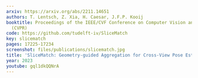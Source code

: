 ```yaml
---
arxiv: https://arxiv.org/abs/2211.14651
authors: T. Lentsch, Z. Xia, H. Caesar, J.F.P. Kooij
booktitle: Proceedings of the IEEE/CVF Conference on Computer Vision and Pattern Recognition
  (CVPR)
code: https://github.com/tudelft-iv/SliceMatch
key: slicematch
pages: 17225-17234
screenshot: files/publications/slicematch.jpg
title: 'SliceMatch: Geometry-guided Aggregation for Cross-View Pose Estimation'
year: 2023
youtube: gql1dkQQNrA
---
```


